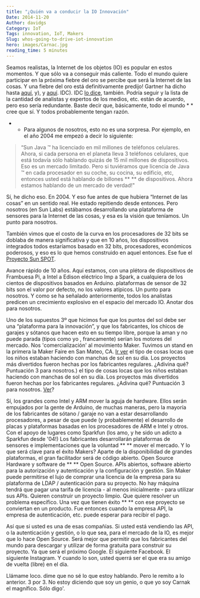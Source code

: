 ```yaml
---
title: "¿Quién va a conducir la IO Innovación"
Date: 2014-11-20
Author: davidgs
Category: IoT
Tags: innovation, IoT, Makers
Slug: whos-going-to-drive-iot-innovation
hero: images/Carnac.jpg
reading_time: 5 minutes
---
```


Seamos realistas, la Internet de los objetos (IO) es popular en estos momentos. Y que sólo va a conseguir más caliente. Todo el mundo quiere participar en la próxima fiebre del oro se percibe que será la Internet de las cosas. Y una fiebre del oro está definitivamente predijo! Gartner ha dicho hasta [aquí](http://www.gartner.com/newsroom/id/2688717), y), y [aquí](http://www.gartner.com/newsroom/id/2688717). IDC). IDC [lo dice](http://www.zdnet.com/internet-of-things-market-to-hit-7-1-trillion-by-2020-idc-7000030236/), también. Podría seguir y la lista de la cantidad de analistas y expertos de los medios, etc. están de acuerdo, pero eso sería redundante. Baste decir que, básicamente, todo el mundo * * cree que sí. Y todos probablemente tengan razón.

* * Para algunos de nosotros, esto no es una sorpresa. Por ejemplo, en el año 2004 me empezó a decir lo siguiente:

> “Sun Java ™ ha licenciado en mil millones de teléfonos celulares. Ahora, si cada persona en el planeta lleva 3 teléfonos celulares, que está todavía sólo hablando quizás de 15 mil millones de dispositivos. Eso es un mercado limitado. Pero si tuviéramos que licencia de Java ™ en cada procesador en su coche, su cocina, su edificio, etc, entonces usted está hablando de billones ** ** de dispositivos. Ahora estamos hablando de un mercado de verdad!"

Sí, he dicho eso. En 2004. Y eso fue antes de que hubiera “Internet de las cosas” en un sentido real. He estado repitiendo desde entonces. Pero nosotros (en Sun Labs) estábamos desarrollando una plataforma de sensores para la Internet de las cosas, y esa es la visión que teníamos. Un punto para nosotros.

También vimos que el costo de la curva en los procesadores de 32 bits se doblaba de manera significativa y que en 10 años, los dispositivos integrados todos estaríamos basado en 32 bits, procesadores, económicos poderosos, y eso es lo que hemos construido en aquel entonces. Ese fue el [Proyecto Sun SPOT](http://www.sunspotdev.org/).

Avance rápido de 10 años. Aquí estamos, con una plétora de dispositivos de Frambuesa Pi, a Intel a Edison eléctrico Imp a Spark, a cualquiera de los cientos de dispositivos basados en Arduino. plataformas de sensor de 32 bits son el valor por defecto, no los valores atípicos. Un punto para nosotros. Y como se ha señalado anteriormente, todos los analistas predicen un crecimiento explosivo en el espacio del mercado IO. Anotar dos para nosotros.

Uno de los supuestos 3º que hicimos fue que los puntos del sol debe ser una “plataforma para la innovación”, y que los fabricantes, los chicos de garajes y sótanos que hacen esto en su tiempo libre, porque la aman y no puede parada (tipos como yo , francamente) serían los motores del mercado. Nos 'comercialización' al movimiento Maker. Tuvimos un stand en la primera la Maker Faire en San Mateo, CA. [Ir ver](https://www.youtube.com/results?search_query=spaughts) el tipo de cosas locas que los niños estaban haciendo con manchas de sol en su día. Los proyectos más divertidos fueron hechas por los fabricantes regulares. ¿Adivina qué? Puntuación 3 para nosotros.) el tipo de cosas locas que los niños estaban haciendo con manchas de sol en su día. Los proyectos más divertidos fueron hechas por los fabricantes regulares. ¿Adivina qué? Puntuación 3 para nosotros. [Ver](http://blog.atmel.com/2014/10/28/hack-the-world-how-the-maker-movement-is-impacting-innovation/)?

Sí, los grandes como Intel y ARM mover la aguja de hardware. Ellos serán empujados por la gente de Arduino, de muchas maneras, pero la mayoría de los fabricantes de sótano / garaje no van a estar desarrollando procesadores, a pesar de que puede (y probablemente) el desarrollo de placas y plataformas basadas en los procesadores de ARM e Intel y otros. Con el apoyo de lugares como Sparkfun (los amo, y he sido un adicto a Sparkfun desde '04!) Los fabricantes desarrollarán plataformas de sensores e implementaciones que la voluntad ** ** mover el mercado. Y lo que será clave para el éxito Makers? Aparte de la disponibilidad de grandes plataformas, el gran facilitador será de código abierto. Open Source Hardware y software de ** ** Open Source. APIs abiertos, software abierto para la autorización y autenticación y la configuración y gestión. Sin Maker puede permitirse el lujo de comprar una licencia de la empresa para su plataforma de LDAP / autenticación para su proyecto. No hay máquina tendrá que pagar una tarifa de licencia - al menos inicialmente - para utilizar sus APIs. Quieren construir un proyecto limpio. Que quiere resolver un problema específico. Una vez que tienen éxito ** ** con ese proyecto se conviertan en un producto. Fue entonces cuando la empresa API, la empresa de autenticación, etc. puede esperar para recibir el pago.

Así que si usted es una de esas compañías. Si usted está vendiendo las API, o la autenticación y gestión, o lo que sea, para el mercado de la IO, es mejor que lo hace Open Source. Será mejor que permitir que los fabricantes del mundo para descargar y utilizar de forma gratuita para construir su proyecto. Ya que será el próximo Google. El siguiente Facebook. El siguiente Instagram. Y cuando lo son, usted querrá ser el que era su amigo de vuelta (libre) en el día.

Llámame loco. dime que no sé lo que estoy hablando. Pero le remito a lo anterior. 3 por 3. No estoy diciendo que soy un genio, o que yo soy Carnak el magnífico. Sólo digo'.
